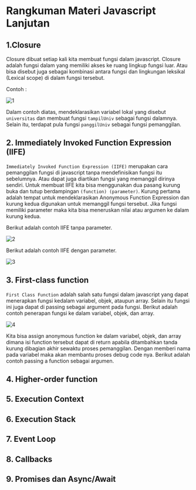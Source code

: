 # Rangkuman Materi Javascript Lanjutan
## 1.Closure
Closure dibuat setiap kali kita membuat fungsi dalam javascript. Closure adalah fungsi dalam yang memiliki akses ke ruang lingkup fungsi luar.
Atau bisa disebut juga sebagai kombinasi antara fungsi dan lingkungan leksikal (Lexical scope) di dalam fungsi tersebut.

Contoh : 

![1](https://user-images.githubusercontent.com/100962621/193505774-7337d6b8-02c3-45cd-88e8-b176501bd1eb.PNG)

Dalam contoh diatas, mendeklarasikan variabel lokal yang disebut `universitas` dan membuat fungsi `tampilUniv` sebagai fungsi dalamnya. Selain itu, terdapat pula
fungsi `panggilUniv` sebagai fungsi pemanggilan.

## 2. Immediately Invoked Function Expression (IIFE)
`Immediately Invoked Function Expression (IIFE)` merupakan cara pemanggilan fungsi di javascript tanpa mendefinisikan fungsi itu sebelumnya. Atau dapat juga diartikan
fungsi yang memanggil dirinya sendiri. Untuk membuat IIFE kita bisa menggunakan dua pasang kurung buka dan tutup berdampingan `(function) (parameter)`.
Kurung pertama adalah tempat untuk mendeklarasikan Anonymous Function Expression dan kurung kedua digunakan untuk memanggil fungsi tersebut. Jika fungsi memiliki
parameter maka kita bisa meneruskan nilai atau argumen ke dalam kurung kedua.

Berikut adalah contoh IIFE tanpa parameter.

![2](https://user-images.githubusercontent.com/100962621/193516890-1a662314-75f8-479f-81c6-a5596c17f018.PNG)

Berikut adalah contoh IIFE dengan parameter.

![3](https://user-images.githubusercontent.com/100962621/193518080-62e008cf-8dc8-4a58-b73e-8c2c44eb1e10.PNG)

## 3. First-class function
`First Class Function` adalah salah satu fungsi dalam javascript yang dapat menerapkan fungsi kedalam variabel, objek, ataupun array. Selain itu fungsi ini juga dapat di passing sebagai argument pada fungsi. Berikut adalah contoh penerapan fungsi ke dalam variabel, objek, dan array.

![4](https://user-images.githubusercontent.com/100962621/193523501-cd6fb9eb-835f-40b8-b09f-3b2daa3fb443.PNG)

Kita bisa assign anonymous function ke dalam variabel, objek, dan array dimana isi function tersebut dapat di return apabila ditambahkan tanda kurung dibagian akhir sewaktu proses pemanggilan. Dengan memberi nama pada variabel maka akan membantu proses debug code nya. Berikut adalah contoh passing a function sebagai argumen.

## 4. Higher-order function
## 5. Execution Context
## 6. Execution Stack
## 7. Event Loop
## 8. Callbacks
## 9. Promises dan Async/Await

